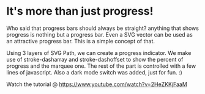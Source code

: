 # It's more than just progress!
Who said that progress bars should always be straight? anything that shows progress is nothing but a progress bar. Even a SVG vector can be used as an attractive progress bar. This is a simple concept of that.

Using 3 layers of SVG Path, we can create a progress indicator. We make use of stroke-dasharray and stroke-dashoffset to show the percent of progress and the marquee one. The rest of the part is controlled with a few lines of javascript. Also a dark mode switch was added, just for fun. :)

Watch the tutorial @ https://www.youtube.com/watch?v=2HeZKKjFaaM
